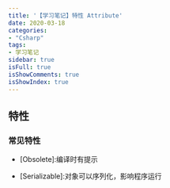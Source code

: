 ```yaml
---
title: '【学习笔记】特性 Attribute'
date: 2020-03-18
categories:
- "Csharp"
tags:
- 学习笔记
sidebar: true
isFull: true
isShowComments: true
isShowIndex: true
---
```


## 特性

### 常见特性

 - \[Obsolete\]:编译时有提示

 - \[Serializable\]:对象可以序列化，影响程序运行